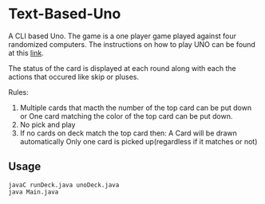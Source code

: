 # Text-Based-Uno

A CLI based Uno. The game is a one player game played against four randomized computers.
The instructions on how to play UNO can be found at this [link](<https://en.wikipedia.org/wiki/Uno_(card_game)>).

The status of the card is displayed at each round along with each the actions that occured like
skip or pluses.

Rules:

1. Multiple cards that macth the number of the top card can be put down or One card matching the color of the top card can be put down.
2. No pick and play
3. If no cards on deck match the top card then:
   A Card will be drawn automatically
   Only one card is picked up(regardless if it matches or not)

## Usage

    javaC runDeck.java unoDeck.java
    java Main.java
